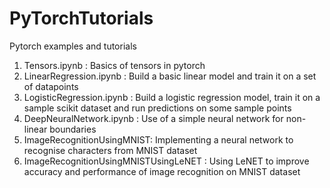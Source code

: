 # PyTorchTutorials
Pytorch examples and tutorials
1. Tensors.ipynb : Basics of tensors in pytorch
2. LinearRegression.ipynb : Build a basic linear model and train it on a set of datapoints
3. LogisticRegression.ipynb : Build a logistic regression model, train it on a sample scikit dataset and run predictions on some sample points
4. DeepNeuralNetwork.ipynb : Use of a simple neural network for non-linear boundaries
5. ImageRecognitionUsingMNIST: Implementing a neural network to recognise characters from MNIST dataset
6. ImageRecognitionUsingMNISTUsingLeNET : Using LeNET to improve accuracy and performance of image recognition on MNIST dataset

